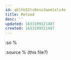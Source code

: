 ```yaml
---
id: qklhk52ts0esx3aemlels4e
title: Reload
desc: ''
updated: 1633199321487
created: 1633199321487
---
```


:so %

:source % (this file?)

